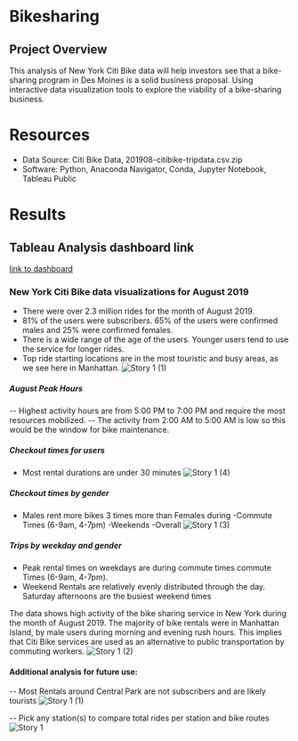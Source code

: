 # Bikesharing
## Project Overview
This analysis of New York Citi Bike data will help investors see that a bike-sharing program in Des Moines is a solid business proposal. 
Using interactive data visualization tools to explore the viability of a bike-sharing business.
 
# Resources
- Data Source: Citi Bike Data, 201908-citibike-tripdata.csv.zip
- Software: Python, Anaconda Navigator, Conda, Jupyter Notebook, Tableau Public 
# Results
##  Tableau Analysis dashboard link
[link to dashboard](https://public.tableau.com/app/profile/angela.zykan/viz/NYCBikesharingchallenge/Story1)

### New York Citi Bike data visualizations for August 2019

- There were over 2.3 million rides for the month of August 2019.
- 81% of the users were subscribers. 65% of the users were confirmed males and 25% were confirmed females.
- There is a wide range of the age of the users. Younger users tend to use the service for longer rides.
- Top ride starting locations are in the most touristic and busy areas, as we see here in Manhattan.
![Story 1 (1)](https://user-images.githubusercontent.com/97486216/173263159-1dec134e-d264-4996-b8a0-d09867bf7b67.png)

##### August Peak Hours

-- Highest activity hours are from 5:00 PM to 7:00 PM and require the most resources mobilized.
-- The activity from 2:00 AM to 5:00 AM is low so this would be the window for bike maintenance.

##### Checkout times for users

- Most rental durations are under 30 minutes
![Story 1 (4)](https://user-images.githubusercontent.com/97486216/173263382-37a9fabc-9bf1-4c51-a366-1e2b3fa5f437.png)

##### Checkout times by gender
- Males rent more bikes 3 times more than Females during
-Commute Times (6-9am, 4-7pm)
-Weekends
-Overall
![Story 1 (3)](https://user-images.githubusercontent.com/97486216/173263322-8d880d7d-3fef-4680-b49f-1f11944aedae.png)

##### Trips by weekday and gender
- Peak rental times on weekdays are during commute times commute Times (6-9am, 4-7pm).
- Weekend Rentals are relatively evenly distributed through the day. Saturday afternoons are the busiest weekend times

The data shows high activity of the bike sharing service in New York during the month of August 2019.
The majority of bike rentals were in Manhattan Island, by male users during morning and evening rush hours. This implies that Citi Bike services are used as an alternative to public transportation by commuting workers.
![Story 1 (2)](https://user-images.githubusercontent.com/97486216/173263240-45e0b75c-6389-4deb-bb98-a83b0ff23f55.png)

#### Additional analysis for future use:
-- Most Rentals around Central Park are not subscribers and are likely tourists
![Story 1 (1)](https://user-images.githubusercontent.com/97486216/173263185-3b20b203-c974-4389-8144-3b6fc1f71442.png)

-- Pick any station(s) to compare total rides per station and bike routes
![Story 1](https://user-images.githubusercontent.com/97486216/173263039-275ec931-c481-45e3-bcc9-1d237bed33d6.png)
